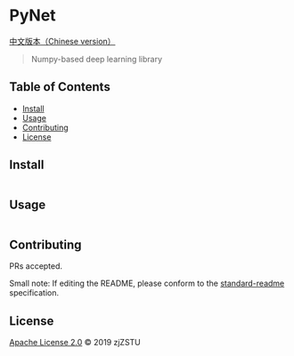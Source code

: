 # PyNet

[中文版本（Chinese version）](./MIN_README.zh-CN.md)

> Numpy-based deep learning library

## Table of Contents

- [Install](#install)
- [Usage](#usage)
- [Contributing](#contributing)
- [License](#license)

## Install

```
```

## Usage

```
```

## Contributing

PRs accepted.

Small note: If editing the README, please conform to the [standard-readme](https://github.com/RichardLitt/standard-readme) specification.

## License

[Apache License 2.0](LICENSE) © 2019 zjZSTU
